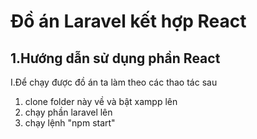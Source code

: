 # Đồ án Laravel kết hợp React
## 1.Hướng dẫn sử dụng phần React

I.Để chạy được đồ án ta làm theo các thao tác sau

1. clone folder này về và bật xampp lên
2. chạy phần laravel lên 
3. chạy lệnh "npm start"